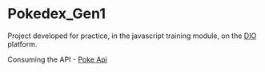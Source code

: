 # Pokedex_Gen1

Project developed for practice, in the javascript training module, on the [DIO](https://www.dio.me/en) platform.

Consuming the API - [Poke Api](https://pokeapi.co/)